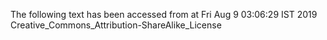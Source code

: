 The following text has been accessed from at Fri Aug 9 03:06:29 IST 2019
Creative_Commons_Attribution-ShareAlike_License
